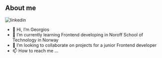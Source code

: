 ## About me


![linkedin](https://img.shields.io/badge/GitHub-000000?style=for-the-badge&logo=GitHub&logoColor=white)


- 👋 Hi, I’m Georgios
- 🌱 I’m currently learning Frontend developing in Noroff School of Technology in Norway
- 💞️ I’m looking to collaborate on projects for a junior Frontend developer
- 📫 How to reach me ...
